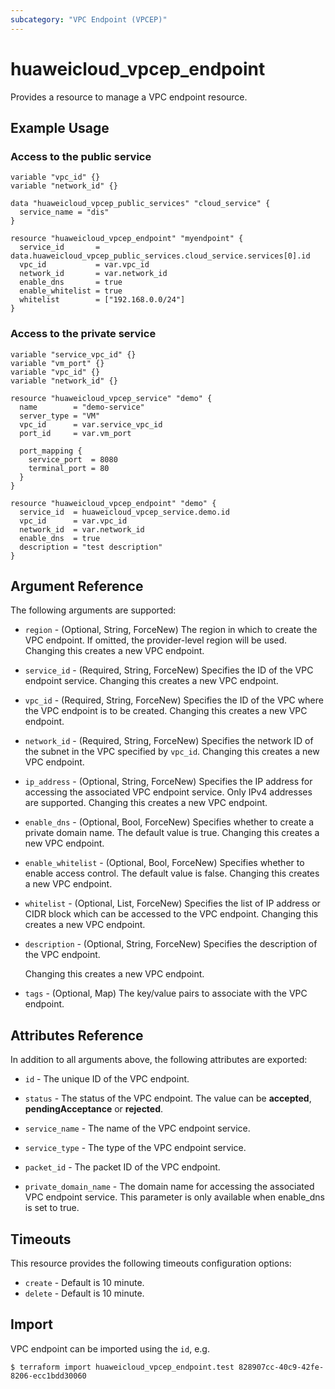 ```yaml
---
subcategory: "VPC Endpoint (VPCEP)"
---
```


# huaweicloud_vpcep_endpoint

Provides a resource to manage a VPC endpoint resource.

## Example Usage

### Access to the public service

```hcl
variable "vpc_id" {}
variable "network_id" {}

data "huaweicloud_vpcep_public_services" "cloud_service" {
  service_name = "dis"
}

resource "huaweicloud_vpcep_endpoint" "myendpoint" {
  service_id       = data.huaweicloud_vpcep_public_services.cloud_service.services[0].id
  vpc_id           = var.vpc_id
  network_id       = var.network_id
  enable_dns       = true
  enable_whitelist = true
  whitelist        = ["192.168.0.0/24"]
}
```

### Access to the private service

```hcl
variable "service_vpc_id" {}
variable "vm_port" {}
variable "vpc_id" {}
variable "network_id" {}

resource "huaweicloud_vpcep_service" "demo" {
  name        = "demo-service"
  server_type = "VM"
  vpc_id      = var.service_vpc_id
  port_id     = var.vm_port

  port_mapping {
    service_port  = 8080
    terminal_port = 80
  }
}

resource "huaweicloud_vpcep_endpoint" "demo" {
  service_id  = huaweicloud_vpcep_service.demo.id
  vpc_id      = var.vpc_id
  network_id  = var.network_id
  enable_dns  = true
  description = "test description"
}
```

## Argument Reference

The following arguments are supported:

* `region` - (Optional, String, ForceNew) The region in which to create the VPC endpoint. If omitted, the provider-level
  region will be used. Changing this creates a new VPC endpoint.

* `service_id` - (Required, String, ForceNew) Specifies the ID of the VPC endpoint service. Changing this creates a new
  VPC endpoint.

* `vpc_id` - (Required, String, ForceNew) Specifies the ID of the VPC where the VPC endpoint is to be created. Changing
  this creates a new VPC endpoint.

* `network_id` - (Required, String, ForceNew) Specifies the network ID of the subnet in the VPC specified by `vpc_id`.
  Changing this creates a new VPC endpoint.

* `ip_address` - (Optional, String, ForceNew) Specifies the IP address for accessing the associated VPC endpoint
  service. Only IPv4 addresses are supported. Changing this creates a new VPC endpoint.

* `enable_dns` - (Optional, Bool, ForceNew) Specifies whether to create a private domain name. The default value is
  true. Changing this creates a new VPC endpoint.

* `enable_whitelist` - (Optional, Bool, ForceNew) Specifies whether to enable access control. The default value is
  false. Changing this creates a new VPC endpoint.

* `whitelist` - (Optional, List, ForceNew) Specifies the list of IP address or CIDR block which can be accessed to the
  VPC endpoint. Changing this creates a new VPC endpoint.

* `description` - (Optional, String, ForceNew) Specifies the description of the VPC endpoint.

  Changing this creates a new VPC endpoint.

* `tags` - (Optional, Map) The key/value pairs to associate with the VPC endpoint.

## Attributes Reference

In addition to all arguments above, the following attributes are exported:

* `id` - The unique ID of the VPC endpoint.

* `status` - The status of the VPC endpoint. The value can be **accepted**, **pendingAcceptance** or **rejected**.

* `service_name` - The name of the VPC endpoint service.

* `service_type` - The type of the VPC endpoint service.

* `packet_id` - The packet ID of the VPC endpoint.

* `private_domain_name` - The domain name for accessing the associated VPC endpoint service. This parameter is only
  available when enable_dns is set to true.

## Timeouts

This resource provides the following timeouts configuration options:

* `create` - Default is 10 minute.
* `delete` - Default is 10 minute.

## Import

VPC endpoint can be imported using the `id`, e.g.

```
$ terraform import huaweicloud_vpcep_endpoint.test 828907cc-40c9-42fe-8206-ecc1bdd30060
```
